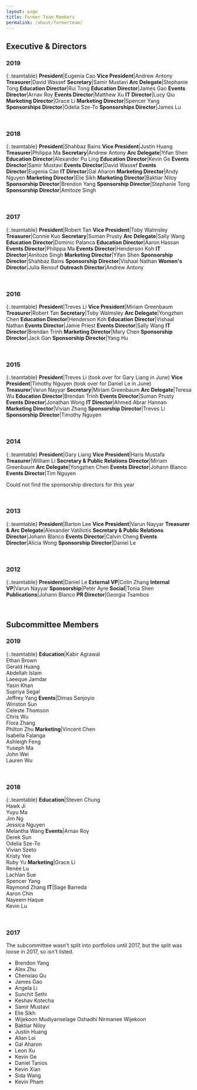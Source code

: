 ```yaml
---
layout: page
title: Former Team Members
permalink: /about/formerteam/
---
```


## Executive & Directors

### 2019

{:.teamtable}
**President**|Eugenia Cao
**Vice President**|Andrew Antony
**Treasurer**|David Wassef
**Secretary**|Samir Mustavi
**Arc Delegate**|Stephanie Tong
**Education Director**|Rui Tong
**Education Director**|James Gao
**Events Director**|Arnav Roy
**Events Director**|Matthew Xu
**IT Director**|Lucy Qiu
**Marketing Director**|Grace Li
**Marketing Director**|Spencer Yang
**Sponsorships Director**|Odelia Sze-To
**Sponsorships Director**|James Lu

<br />

### 2018

{:.teamtable}
**President**|Shahbaz Bains
**Vice President**|Justin Huang
**Treasurer**|Philippa Ma
**Secretary**|Andrew Antony
**Arc Delegate**|Yifan Shen
**Education Director**|Alexander Pu Ling
**Education Director**|Kevin Ge
**Events Director**|Samir Mustavi
**Events Director**|David Wassef
**Events Director**|Eugenia Cao
**IT Director**|Gal Aharon
**Marketing Director**|Andy Nguyen
**Marketing Director**|Elie Sikh
**Marketing Director**|Baktiar Niloy
**Sponsorship Director**|Brendon Yang
**Sponsorship Director**|Stephanie Tong
**Sponsorship Director**|Amitoze Singh

<br />

### 2017

{:.teamtable}
**President**|Robert Tan
**Vice President**|Toby Walmsley
**Treasurer**|Connie Kuo
**Secretary**|Suman Prusty
**Arc Delegate**|Sally Wang
**Education Director**|Dominic Palanca
**Education Director**|Aaron Hassan
**Events Director**|Philippa Ma
**Events Director**|Henderson Koh
**IT Director**|Amitoze Singh
**Marketing Director**|Yifan Shen
**Sponsorship Director**|Shahbaz Bains
**Sponsorship Director**|Vishaal Nathan
**Women's Director**|Julia Renouf
**Outreach Director**|Andrew Antony

<br />

### 2016

{:.teamtable}
**President**|Treves Li
**Vice President**|Miriam Greenbaum
**Treasurer**|Robert Tan
**Secretary**|Toby Walmsley
**Arc Delegate**|Yongzhen Chen
**Education Director**|Henderson Koh
**Education Director**|Vishaal Nathan
**Events Director**|Jamie Priest
**Events Director**|Sally Wang
**IT Director**|Brendan Trinh
**Marketing Director**|Mary Chen
**Sponsorship Director**|Jack Gan
**Sponsorship Director**|Yang Hu

<br />

### 2015

{:.teamtable}
**President**|Treves Li (took over for Gary Liang in June)
**Vice President**|Timothy Nguyen (took over for Daniel Le in June)
**Treasurer**|Varun Nayyar
**Secretary**|Miriam Greenbaum
**Arc Delegate**|Teresa Wu
**Education Director**|Brendan Trinh
**Events Director**|Suman Prusty
**Events Director**|Jonathan Wong
**IT Director**|Ahmed Abrar Hannan
**Marketing Director**|Vivian Zhang
**Sponsorship Director**|Treves Li
**Sponsorship Director**|Timothy Nguyen

<br />

### 2014

{:.teamtable}
**President**|Gary Liang
**Vice President**|Haris Mustafa
**Treasurer**|William Li
**Secretary & Public Relations Director**|Miriam Greenbaum
**Arc Delegate**|Yongzhen Chen
**Events Director**|Johann Blanco
**Events Director**|Tim Nguyen

Could not find the sponsorship directors for this year

<br />

### 2013

{:.teamtable}
**President**|Barton Lee
**Vice President**|Varun Nayyar
**Treasurer & Arc Delegate**|Alexander Vatiliotis
**Secretary & Public Relations Director**|Johann Blanco
**Events Director**|Calvin Cheng
**Events Director**|Alicia Wong
**Sponsorship Director**|Daniel Le

<br />

### 2012

{:.teamtable}
**President**|Daniel Le
**External VP**|Colin Zhang
**Internal VP**|Varun Nayyar
**Sponsorship**|Peter Ayre
**Social**|Tonia Shen
**Publications**|Johann Blanco
**PR Director**|Georgia Tsambos

<br />

## Subcommittee Members

### 2019

{:.teamtable}
**Education**|Kabir Agrawal<br />Ethan Brown<br />Gerald Huang<br />Abdellah Islam<br />Laeeque Jamdar<br />Yasin Khan<br />Supriya Segal<br />Jeffrey Yang
**Events**|Dimas Sanjoyio<br />Winston Sun<br />Celeste Thomson<br />Chris Wu<br />Flora Zhang<br />Philton Zhu
**Marketing**|Vincent Chen<br />Isabella Falanga<br />Ashleigh Feng<br />Yuseph Ma<br />John Wei<br />Lauren Wu

<br />

### 2018

{:.teamtable}
**Education**|Steven Chung<br />Hawk Ji<br />Yuyu Ma<br />Jim Ng<br />Jessica Nguyen<br />Melantha Wang
**Events**|Arnav Roy<br />Derek Sun<br />Odelia Sze-To<br />Vivian Szeto<br />Kristy Yee<br />Ruby Yu
**Marketing**|Grace Li<br />Renée Lu<br />Lachlan Sue<br />Spencer Yang<br />Raymond Zhang
**IT**|Sage Barreda<br />Aaron Chin<br />Nayeem Haque<br />Kevin Lu

<br />

### 2017

The subcommittee wasn't split into portfolios until 2017, but the split was loose in 2017, so isn't listed.
 - Brendon Yang
 - Alex Zhu
 - Chenxiao Qu
 - James Gao
 - Angela Li
 - Sunchit Sethi
 - Keshav Kotecha
 - Samir Mustavi
 - Elie Sikh
 - Wijekoon Mudiyanselage Oshadhi Nirmanee Wijekoon
 - Baktiar Niloy
 - Justin Huang
 - Allan Loi
 - Gal Aharon
 - Leon Xu
 - Kevin Ge
 - Daniel Tanios
 - Kevin Xian
 - Sida Wang
 - Kevin Pham
